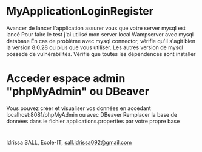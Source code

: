 # MyApplicationLoginRegister

Avancer de lancer l'application assurer vous que votre server mysql est lancé
Pour faire le test j'ai utilisé mon server local Wampserver avec mysql database
En cas de probléme avec mysql connector, vérifie qu'il s'agit bien la version 8.0.28 ou plus que vous utiliser. Les autres version de mysql possede de vulnérabilités.
Vérifie que toutes les dépendences sont installer 

# Acceder espace admin "phpMyAdmin" ou DBeaver
Vous pouvez créer et visualiser vos données en accèdant localhost:8081/phpMyAdmin ou avec DBeaver 
Remplacer la base de données dans le fichier applications.properties par votre propre base

#
Idrissa SALL, Ecole-IT, sall.idrissa092@gmail.com
